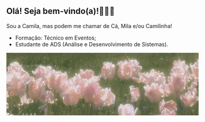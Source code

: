## Olá! Seja bem-vindo(a)!🌷🍰🍡

Sou a Camila, mas podem me chamar de Cá, Mila e/ou Camilinha!

- Formação: Técnico em Eventos;
- Estudante de ADS (Análise e Desenvolvimento de Sistemas).

![Imagem do pinterest](Imagem/download.jpg)
